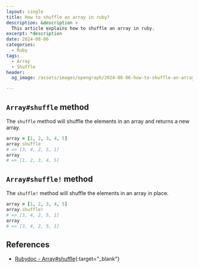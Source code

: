 ```yaml
---
layout: single
title: How to shuffle an array in ruby?
description: &description >
  This article explains how to shuffle an array in ruby.
excerpt: *description
date: 2024-08-06
categories:
  - Ruby
tags:
  - Array
  - Shuffle
header:
  og_image: /assets/images/opengraph/2024-08-06-how-to-shuffle-an-array-in-ruby.png

---
```


## `Array#shuffle` method

The `shuffle` method will shuffle the elements in an array and returns a new array.

```ruby
array = [1, 2, 3, 4, 5]
array.shuffle
# => [3, 4, 2, 5, 1]
array
# => [1, 2, 3, 4, 5]
```

## `Array#shuffle!` method

The `shuffle!` method will shuffle the elements in an array in place.

```ruby
array = [1, 2, 3, 4, 5]
array.shuffle!
# => [3, 4, 2, 5, 1]
array
# => [3, 4, 2, 5, 1]
```

## References

- [Rubydoc - Array#shuffle](https://ruby-doc.org/core-3.0.1/Array.html#method-i-shuffle){:target="_blank"}
